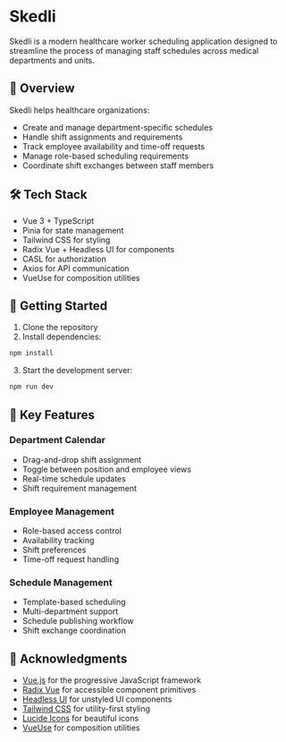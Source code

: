 # Skedli

Skedli is a modern healthcare worker scheduling application designed to streamline the process of managing staff schedules across medical departments and units.

## 🏥 Overview

Skedli helps healthcare organizations:
- Create and manage department-specific schedules
- Handle shift assignments and requirements
- Track employee availability and time-off requests
- Manage role-based scheduling requirements
- Coordinate shift exchanges between staff members

## 🛠 Tech Stack

- Vue 3 + TypeScript
- Pinia for state management
- Tailwind CSS for styling
- Radix Vue + Headless UI for components
- CASL for authorization
- Axios for API communication
- VueUse for composition utilities

## 🚀 Getting Started

1. Clone the repository
2. Install dependencies:

```bash
npm install
```

3. Start the development server:

```bash
npm run dev
```

## 🔑 Key Features

### Department Calendar
- Drag-and-drop shift assignment
- Toggle between position and employee views
- Real-time schedule updates
- Shift requirement management

### Employee Management
- Role-based access control
- Availability tracking
- Shift preferences
- Time-off request handling

### Schedule Management
- Template-based scheduling
- Multi-department support
- Schedule publishing workflow
- Shift exchange coordination


## 🙏 Acknowledgments

- [Vue.js](https://vuejs.org/) for the progressive JavaScript framework
- [Radix Vue](https://www.radix-vue.com/) for accessible component primitives
- [Headless UI](https://headlessui.com/) for unstyled UI components
- [Tailwind CSS](https://tailwindcss.com/) for utility-first styling
- [Lucide Icons](https://lucide.dev/) for beautiful icons
- [VueUse](https://vueuse.org/) for composition utilities
